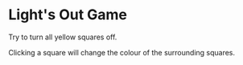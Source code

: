 # Light's Out Game

Try to turn all yellow squares off.

Clicking a square will change the colour of the surrounding squares.
